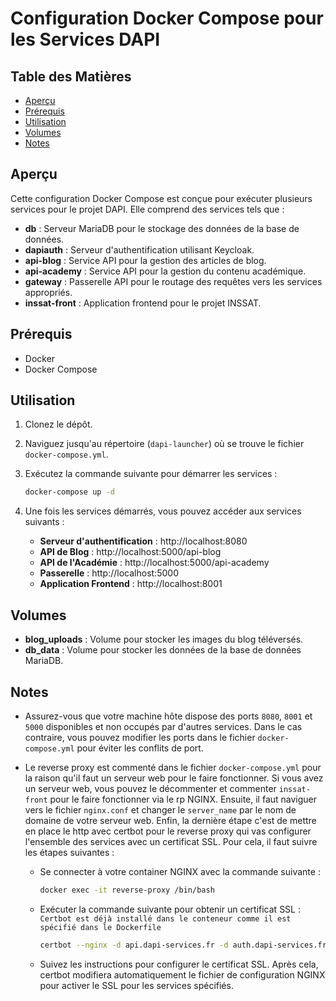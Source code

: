 # Configuration Docker Compose pour les Services DAPI

## Table des Matières
- [Aperçu](#aperçu)
- [Prérequis](#prérequis)
- [Utilisation](#utilisation)
- [Volumes](#volumes)
- [Notes](#notes)

## Aperçu
Cette configuration Docker Compose est conçue pour exécuter plusieurs services pour le projet DAPI. Elle comprend des services tels que :

- **db** : Serveur MariaDB pour le stockage des données de la base de données.
- **dapiauth** : Serveur d'authentification utilisant Keycloak.
- **api-blog** : Service API pour la gestion des articles de blog.
- **api-academy** : Service API pour la gestion du contenu académique.
- **gateway** : Passerelle API pour le routage des requêtes vers les services appropriés.
- **inssat-front** : Application frontend pour le projet INSSAT.

## Prérequis
- Docker
- Docker Compose

## Utilisation
1. Clonez le dépôt.
2. Naviguez jusqu'au répertoire (`dapi-launcher`) où se trouve le fichier `docker-compose.yml`.
3. Exécutez la commande suivante pour démarrer les services :

    ```bash
    docker-compose up -d
    ```

4. Une fois les services démarrés, vous pouvez accéder aux services suivants :

   - **Serveur d'authentification** : http://localhost:8080
   - **API de Blog** : http://localhost:5000/api-blog
   - **API de l'Académie** : http://localhost:5000/api-academy
   - **Passerelle** : http://localhost:5000
   - **Application Frontend** : http://localhost:8001

## Volumes
- **blog_uploads** : Volume pour stocker les images du blog téléversés.
- **db_data** : Volume pour stocker les données de la base de données MariaDB.

## Notes
- Assurez-vous que votre machine hôte dispose des ports `8080`, `8001` et `5000` disponibles et non occupés par d'autres services.
Dans le cas contraire, vous pouvez modifier les ports dans le fichier `docker-compose.yml` pour éviter les conflits de port.

- Le reverse proxy est commenté dans le fichier `docker-compose.yml` pour la raison qu'il faut un serveur web pour le faire fonctionner. Si vous avez un serveur web, vous pouvez le décommenter et commenter `inssat-front` pour le faire fonctionner via le rp NGINX.
Ensuite, il faut naviguer vers le fichier `nginx.conf` et changer le `server_name` par le nom de domaine de votre serveur web.
Enfin, la dernière étape c'est de mettre en place le http avec certbot pour le reverse proxy qui vas configurer l'ensemble des services avec un certificat SSL. Pour cela, il faut suivre les étapes suivantes :
    - Se connecter à votre container NGINX avec la commande suivante :
        ```bash
        docker exec -it reverse-proxy /bin/bash
        ```
    - Exécuter la commande suivante pour obtenir un certificat SSL : `Certbot est déjà installé dans le conteneur comme il est spécifié dans le Dockerfile`
        ```bash
        certbot --nginx -d api.dapi-services.fr -d auth.dapi-services.fr -d intranet.dapi-services.fr # Remplacer les domaines par les vôtres
        ```
    - Suivez les instructions pour configurer le certificat SSL. Après cela, certbot modifiera automatiquement le fichier de configuration NGINX pour activer le SSL pour les services spécifiés.
